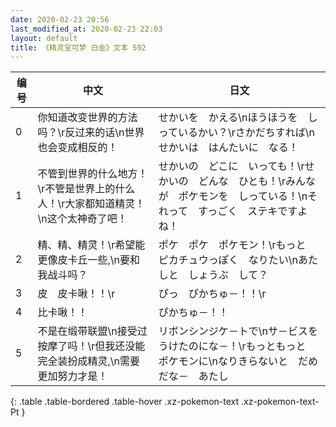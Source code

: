 ```yaml
---
date: 2020-02-23 20:56
last_modified_at: 2020-02-23 22:03
layout: default
title: 《精灵宝可梦 白金》文本 592
---
```

| 编号 | 中文 | 日文 |
| ---- | ---- | ---- |
| 0 | 你知道改变世界的方法吗？\r反过来的话\n世界也会变成相反的！ | せかいを　かえる\nほうほうを　しっているかい？\rさかだちすれば\nせかいは　はんたいに　なる！ |
| 1 | 不管到世界的什么地方！\r不管是世界上的什么人！\r大家都知道精灵！\n这个太神奇了吧！ | せかいの　どこに　いっても！\rせかいの　どんな　ひとも！\rみんなが　ポケモンを　しっている！\nそれって　すっごく　ステキですよね！ |
| 2 | 精、精、精灵！\r希望能更像皮卡丘一些,\n要和我战斗吗？ | ポケ　ポケ　ポケモン！\rもっと　ピカチュウっぽく　なりたい\nあたしと　しょうぶ　して？ |
| 3 | 皮　皮卡啾！！\r | ぴっ　ぴかちゅ－！！\r |
| 4 | 比卡啾！！ | ぴかちゅ－！！ |
| 5 | 不是在缎带联盟\n接受过按摩了吗！\r但我还没能完全装扮成精灵,\n需要更加努力才是！ | リボンシンジケ－トで\nサ－ビスを　うけたのにな－！\rもっともっと　ポケモンに\nなりきらないと　だめだな－　あたし |
{: .table .table-bordered .table-hover .xz-pokemon-text .xz-pokemon-text-Pt }